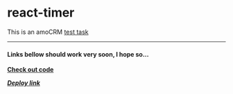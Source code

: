 ﻿# react-timer

This is an amoCRM [test task](https://hh.ru/vacancy/77839093)

---

#### Links bellow should work very soon, I hope so...

**[Check out code](https://github.com/syrovezhko/react-timer/tree/dev)**

***[Deploy link](https://syrovezhko.github.io/react-timer/build)***
